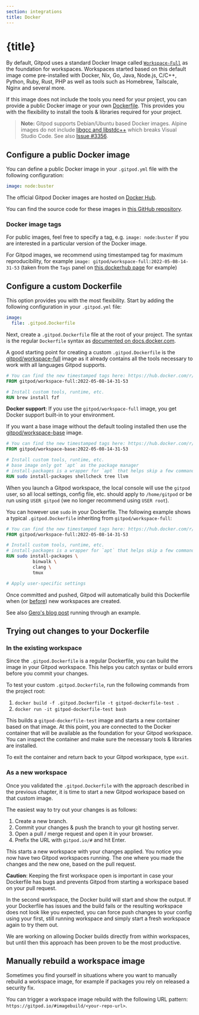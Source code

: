 ```yaml
---
section: integrations
title: Docker
---
```


<script context="module">
  export const prerender = true;
</script>

# {title}

By default, Gitpod uses a standard Docker Image called [`Workspace-Full`](https://github.com/gitpod-io/workspace-images/blob/481f7600b725e0ab507fbf8377641a562a475625/dazzle.yaml#L18) as the foundation for workspaces. Workspaces started based on this default image come pre-installed with Docker, Nix, Go, Java, Node.js, C/C++, Python, Ruby, Rust, PHP as well as tools such as Homebrew, Tailscale, Nginx and several more.

If this image does not include the tools you need for your project, you can provide a public Docker image or your own [Dockerfile](#using-a-dockerfile). This provides you with the flexibility to install the tools & libraries required for your project.

> **Note:** Gitpod supports Debian/Ubuntu based Docker images. Alpine images do not include [libgcc and libstdc++](https://code.visualstudio.com/docs/remote/linux#_tips-by-linux-distribution) which breaks Visual Studio Code. See also [Issue #3356](https://github.com/gitpod-io/gitpod/issues/3356).

## Configure a public Docker image

You can define a public Docker image in your `.gitpod.yml` file with the following configuration:

```yaml
image: node:buster
```

The official Gitpod Docker images are hosted on <a href="https://hub.docker.com/u/gitpod/" target="_blank">Docker Hub</a>.

You can find the source code for these images in <a href="https://github.com/gitpod-io/workspace-images/" target="_blank">this GitHub repository</a>.

### Docker image tags

For public images, feel free to specify a tag, e.g. `image: node:buster` if you are interested in a particular version of the Docker image.

For Gitpod images, we recommend using timestamped tag for maximum reproducibility, for example `image: gitpod/workspace-full:2022-05-08-14-31-53` (taken from the `Tags` panel on [this dockerhub page](https://hub.docker.com/r/gitpod/workspace-full/tags) for example)

## Configure a custom Dockerfile

This option provides you with the most flexibility. Start by adding the following configuration in your `.gitpod.yml` file:

```yaml
image:
  file: .gitpod.Dockerfile
```

Next, create a `.gitpod.Dockerfile` file at the root of your project. The syntax is the regular `Dockerfile` syntax as <a href="https://docs.docker.com/engine/reference/builder/" target="_blank">documented on docs.docker.com</a>.

A good starting point for creating a custom `.gitpod.Dockerfile` is the
<a href="https://github.com/gitpod-io/workspace-images/blob/481f7600b725e0ab507fbf8377641a562a475625/dazzle.yaml#L18" target="_blank">gitpod/workspace-full</a> image as it already contains all the tools necessary to work with all languages Gitpod supports.

```dockerfile
# You can find the new timestamped tags here: https://hub.docker.com/r/gitpod/workspace-full/tags
FROM gitpod/workspace-full:2022-05-08-14-31-53

# Install custom tools, runtime, etc.
RUN brew install fzf
```

**Docker support**: If you use the `gitpod/workspace-full` image, you get Docker support built-in to your environment.

If you want a base image without the default tooling installed then use the <a href="https://github.com/gitpod-io/workspace-images/blob/481f7600b725e0ab507fbf8377641a562a475625/dazzle.yaml#L3" target="_blank">gitpod/workspace-base</a> image.

```dockerfile
# You can find the new timestamped tags here: https://hub.docker.com/r/gitpod/workspace-base/tags
FROM gitpod/workspace-base:2022-05-08-14-31-53

# Install custom tools, runtime, etc.
# base image only got `apt` as the package manager
# install-packages is a wrapper for `apt` that helps skip a few commands in the docker env.
RUN sudo install-packages shellcheck tree llvm
```

When you launch a Gitpod workspace, the local console will use the `gitpod` user, so all local settings, config file, etc. should apply to `/home/gitpod` or be run using `USER gitpod` (we no longer recommend using `USER root`).

You can however use `sudo` in your Dockerfile. The following example shows a typical `.gitpod.Dockerfile` inheriting from `gitpod/workspace-full`:

```dockerfile
# You can find the new timestamped tags here: https://hub.docker.com/r/gitpod/workspace-full/tags
FROM gitpod/workspace-full:2022-05-08-14-31-53

# Install custom tools, runtime, etc.
# install-packages is a wrapper for `apt` that helps skip a few commands in the docker env.
RUN sudo install-packages \
          binwalk \
          clang \
          tmux

# Apply user-specific settings
```

Once committed and pushed, Gitpod will automatically build this Dockerfile when (or [before](docs/configure/projects/prebuilds)) new workspaces are created.

See also [Gero's blog post](/blog/docker-in-gitpod) running through an example.

## Trying out changes to your Dockerfile

### In the existing workspace

Since the `.gitpod.Dockerfile` is a regular Dockerfile, you can build the image in your Gitpod workspace. This helps you catch syntax or build errors before you commit your changes.

To test your custom `.gitpod.Dockerfile`, run the following commands from the project root:

1. `docker build -f .gitpod.Dockerfile -t gitpod-dockerfile-test .`
1. `docker run -it gitpod-dockerfile-test bash`

This builds a `gitpod-dockerfile-test` image and starts a new container based on that image. At this point, you are connected to the Docker container that will be available as the foundation for your Gitpod workspace. You can inspect the container and make sure the necessary tools & libraries are installed.

To exit the container and return back to your Gitpod workspace, type `exit`.

### As a new workspace

Once you validated the `.gitpod.Dockerfile` with the approach described in the previous chapter, it is time to start a new Gitpod workspace based on that custom image.

The easiest way to try out your changes is as follows:

1. Create a new branch.
1. Commit your changes & push the branch to your git hosting server.
1. Open a pull / merge request and open it in your browser.
1. Prefix the URL with `gitpod.io/#` and hit Enter.

This starts a new workspace with your changes applied. You notice you now have two Gitpod workspaces running. The one where you made the changes and the new one, based on the pull request.

**Caution**: Keeping the first workspace open is important in case your Dockerfile has bugs and prevents Gitpod from starting a workspace based on your pull request.

In the second workspace, the Docker build will start and show the output. If your Dockerfile has issues and the build fails or the resulting workspace does not look like you expected, you can force push changes to your config using your first, still running workspace and simply start a fresh workspace again to try them out.

We are working on allowing Docker builds directly from within workspaces, but until then this approach has been proven to be the most productive.

## Manually rebuild a workspace image

Sometimes you find yourself in situations where you want to manually rebuild a workspace image, for example if packages you rely on released a security fix.

You can trigger a workspace image rebuild with the following URL pattern: `https://gitpod.io/#imagebuild/<your-repo-url>`.
